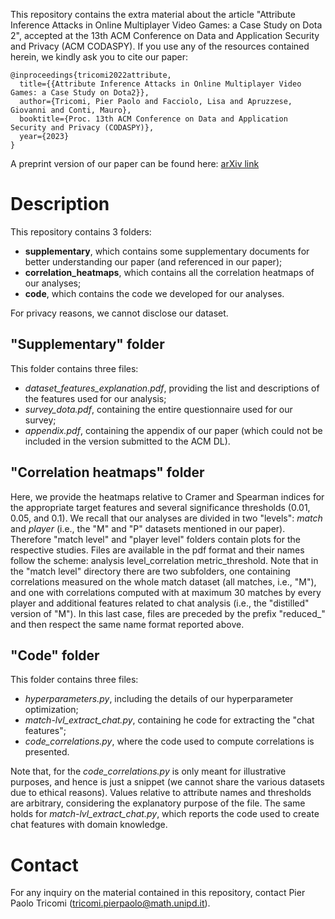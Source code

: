 This repository contains the extra material about the article "Attribute Inference Attacks in Online Multiplayer Video Games: a Case Study on Dota 2", accepted at the 13th ACM Conference on Data and Application Security and Privacy (ACM CODASPY). If you use any of the resources contained herein, we kindly ask you to cite our paper:

```
@inproceedings{tricomi2022attribute,
  title={{Attribute Inference Attacks in Online Multiplayer Video Games: a Case Study on Dota2}},
  author={Tricomi, Pier Paolo and Facciolo, Lisa and Apruzzese, Giovanni and Conti, Mauro},
  booktitle={Proc. 13th ACM Conference on Data and Application Security and Privacy (CODASPY)},
  year={2023}
}
```

A preprint version of our paper can be found here: [arXiv link](https://arxiv.org/abs/2210.09028)

# Description

This repository contains 3 folders:

* **supplementary**, which contains some supplementary documents for better understanding our paper (and referenced in our paper);
* **correlation_heatmaps**, which contains all the correlation heatmaps of our analyses;
* **code**, which contains the code we developed for our analyses.

For privacy reasons, we cannot disclose our dataset.

## "Supplementary" folder

This folder contains three files:

* *dataset_features_explanation.pdf*, providing the list and descriptions of the features used for our analysis;
* *survey_dota.pdf*, containing the entire questionnaire used for our survey;
* *appendix.pdf*, containing the appendix of our paper (which could not be included in the version submitted to the ACM DL).

## "Correlation heatmaps" folder

Here, we provide the heatmaps relative to Cramer and Spearman indices for the appropriate target features and several significance thresholds (0.01, 0.05, and 0.1). We recall that our analyses are divided in two "levels": _match_ and _player_ (i.e., the "M" and "P" datasets mentioned in our paper). Therefore "match level" and "player level" folders contain plots for the respective studies. Files are available in the pdf format and their names follow the scheme: analysis level_correlation metric_threshold.
Note that in the "match level" directory there are two subfolders, one containing correlations measured on the whole match dataset (all matches, i.e., "M"), and one with correlations computed with at maximum 30 matches by every player and additional features related to chat analysis (i.e., the "distilled" version of "M"). In this last case, files are preceded by the prefix "reduced_" and then respect the same name format reported above.

## "Code" folder

This folder contains three files:

* *hyperparameters.py*, including the details of our hyperparameter optimization;
* *match-lvl_extract_chat.py*, containing he code for extracting the "chat features";
* *code_correlations.py*, where the code used to compute correlations is presented. 

Note that, for the *code_correlations.py* is only meant for illustrative purposes, and hence is just a snippet (we cannot share the various datasets due to ethical reasons). Values relative to attribute names and thresholds are arbitrary, considering the explanatory purpose of the file. The same holds for *match-lvl_extract_chat.py*, which reports the code used to create chat features with domain knowledge.

# Contact

For any inquiry on the material contained in this repository, contact Pier Paolo Tricomi (tricomi.pierpaolo@math.unipd.it).
